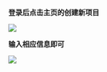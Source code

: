**登录后点击主页的创建新项目**

![](http://43.143.140.26/media/chatImage/2_1_vtFkBTp.jpg)

**输入相应信息即可**

![](http://43.143.140.26/media/chatImage/2_1_YAA75z7.jpg)